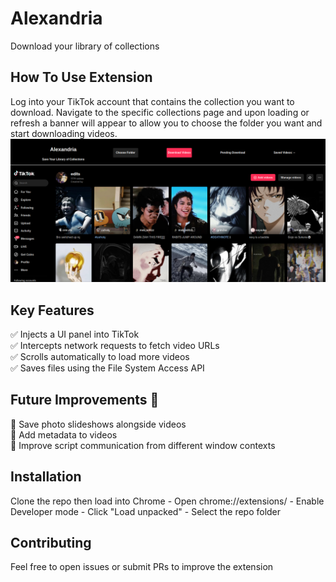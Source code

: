 # Alexandria
Download your library of collections
## How To Use Extension
Log into your TikTok account that contains the collection you want to download. Navigate to the specific collections page and upon loading or refresh a banner will appear to allow you to choose the folder you want and start downloading videos.
<img  src="demo_landscape.png" />
## Key Features
✅ Injects a UI panel into TikTok  
✅ Intercepts network requests to fetch video URLs  
✅ Scrolls automatically to load more videos  
✅ Saves files using the File System Access API  
## Future Improvements 🚀
🔹 Save photo slideshows alongside videos  
🔹 Add metadata to videos  
🔹 Improve script communication from different window contexts
## Installation
Clone the repo then load into Chrome
    - Open chrome://extensions/
    - Enable Developer mode
    - Click "Load unpacked"
    - Select the repo folder
## Contributing 
Feel free to open issues or submit PRs to improve the extension



